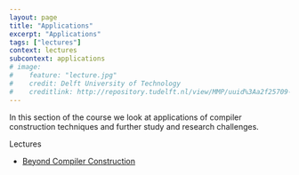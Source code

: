 ```yaml
---
layout: page
title: "Applications"
excerpt: "Applications"
tags: ["lectures"]
context: lectures
subcontext: applications
# image:
#    feature: "lecture.jpg"
#    credit: Delft University of Technology
#    creditlink: http://repository.tudelft.nl/view/MMP/uuid%3Aa2f25709-c56e-453e-9394-4a05acf603a4/
---
```


In this section of the course we look at applications of compiler construction techniques and further study and research challenges.

Lectures

<!-- - [Domain-Specific Languages for Parallel Graph AnalytiX (PGX)](graph-analytix) -->
- [Beyond Compiler Construction](conclusion)
